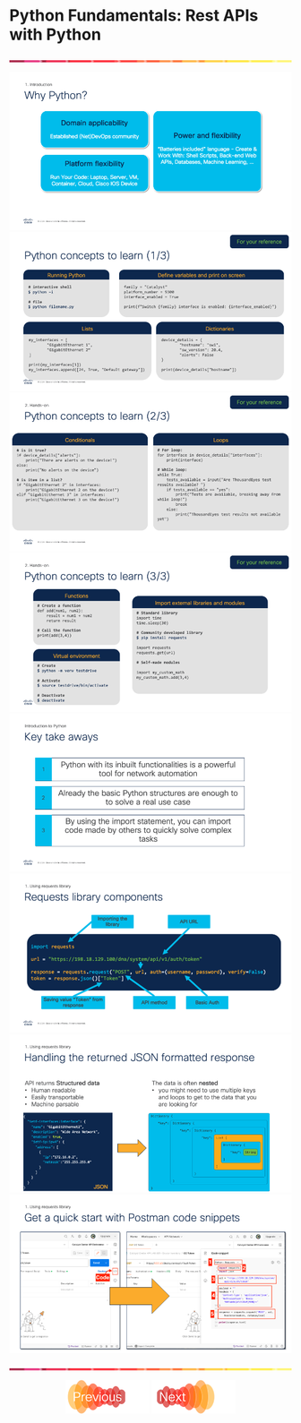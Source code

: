 # Python Fundamentals: Rest APIs with Python
![line](../assets/banner.png)

![lecture](lecture/Slide1.png)
![lecture](lecture/Slide2.png)
![lecture](lecture/Slide3.png)
![lecture](lecture/Slide4.png)
![lecture](lecture/Slide5.png)
![lecture](lecture/Slide6.png)
![lecture](lecture/Slide7.png)
![lecture](lecture/Slide8.png)


![line](../assets/banner.png)
<p align="center">
<a href="../01-intro-apis/5.md"><img src="../assets/previous.png" width="150px"></a>
<a href="2.md"><img src="../assets/next.png" width="150px"></a>
</p>